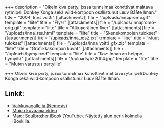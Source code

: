 +++
description = "Oikein kiva party, jossa tunnelmaa kohottivat mahtava rytmipeli Donkey Konga sekä wild-kompoon osallistunut Luuv Bååte Ilman."
title = "2004: Inna voitti"
[[attachments]]
file = "/uploads/innapromo.gif"
template = "liite"
title = "Flyer"
[[attachments]]
file = "/uploads/innapromo-orig.gif"
template = "liite"
title = "Alkuperäinen flyer"
[[attachments]]
file = "/uploads/inna_res.html"
template = "liite"
title = "Skenekompojen tulokset"
[[attachments]]
file = "/uploads/inna_res2.txt"
template = "liite"
title = "Muut tulokset"
[[attachments]]
file = "/uploads/inna_voitti_gfx.zip"
template = "liite"
title = "Grafiikkakompon kuvat"
[[attachments]]
file = "/uploads/hymy.mod"
template = "liite"
title = "Roz: Innan on helppo hymyillä"
[[attachments]]
file = "/uploads/bz2004.jpg"
template = "liite"
title = "Muton varustus partyille"

+++
Oikein kiva party, jossa tunnelmaa kohottivat mahtava rytmipeli Donkey Konga sekä wild-kompoon osallistunut Luuv Bååte Ilman.

## Linkit:

* [Valokuvagalleria (Nemesis)](http://koti.mbnet.fi/teemuahl/peijaiset_2004.htm)
* [Muton kuvaama video](http://www.youtube.com/watch?v=iya8aqdiaNo)
* Marq: [Soulbrother iBook](http://www.youtube.com/watch?v=d6ykXCHZxbU) (YouTube). Näytetty alun perin kolmella iBookilla.